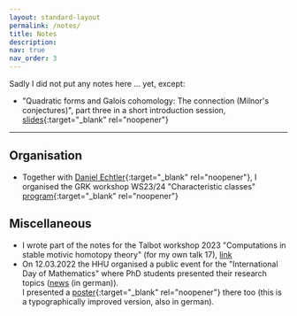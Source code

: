 ```yaml
---
layout: standard-layout
permalink: /notes/
title: Notes
description:
nav: true
nav_order: 3
---
```


Sadly I did not put any notes here ... yet, except:

- "Quadratic forms and Galois cohomology: The connection (Milnor's conjectures)", part three in a short introduction session, [slides](/assets/pdf/Milnor_Conjectures_Short_Presentation_Handout.pdf){:target="_blank" rel="noopener"}

***

## Organisation
- Together with [Daniel Echtler](https://www.math.uni-duesseldorf.de/~echtler/){:target="_blank" rel="noopener"}, I organised the GRK workshop WS23/24 "Characteristic classes" [program](/assets/pdf/grk_workshop_charclasses.pdf){:target="_blank" rel="noopener"}

## Miscellaneous
- I wrote part of the notes for the Talbot workshop 2023 "Computations in stable motivic homotopy theory" (for my own talk 17), [link](https://sites.google.com/view/talbotworkshop/past-talbots/talbot-2023)
- On 12.03.2022 the HHU organised a public event for the "International Day of Mathematics"  where PhD students presented their research topics ([news](https://www.hhu.de/news-einzelansicht/so-innovativ-und-spannend-kann-mathematik-sein) (in german)). <br/> I presented a [poster](/assets/pdf/Poster_TagDerMathematik.pdf){:target="_blank" rel="noopener"} there too (this is a typographically improved version, also in german).

